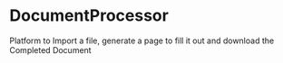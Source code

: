 # DocumentProcessor
Platform to Import a file, generate a page to fill it out and download the Completed Document
